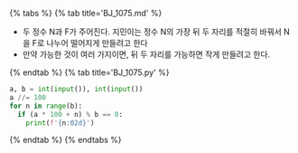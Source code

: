 {% tabs %}
{% tab title='BJ_1075.md' %}

* 두 정수 N과 F가 주어진다. 지민이는 정수 N의 가장 뒤 두 자리를 적절히 바꿔서 N을 F로 나누어 떨어지게 만들려고 한다
* 만약 가능한 것이 여러 가지이면, 뒤 두 자리를 가능하면 작게 만들려고 한다.

{% endtab %}
{% tab title='BJ_1075.py' %}

```py
a, b = int(input()), int(input())
a //= 100
for n in range(b):
  if (a * 100 + n) % b == 0:
    print(f'{n:02d}')
```

{% endtab %}
{% endtabs %}

